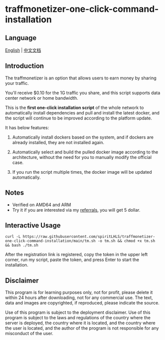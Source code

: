# traffmonetizer-one-click-command-installation

## Language

[English](README.md) | [中文文档](README_zh.md)

## **Introduction**

The traffmonetizer is an option that allows users to earn money by sharing your traffic.

You'll receive $0.10 for the 1G traffic you share, and this script supports data center network or home bandwidth.

This is the **first one-click installation script** of the whole network to automatically install dependencies and pull and install the latest docker, and the script will continue to be improved according to the platform update.

It has below features:

1. Automatically install dockers based on the system, and if dockers are already installed, they are not installed again.

2. Automatically select and build the pulled docker image according to the architecture, without the need for you to manually modify the official case.

3. If you run the script multiple times, the docker image will be updated automatically.

## Notes

- Verified on AMD64 and ARM
- Try it if you are interested via my [referrals](https://traffmonetizer.com/?aff=96902), you will get 5 dollar.

## Interactive Usage 

```shell
curl -L https://raw.githubusercontent.com/spiritLHLS/traffmonetizer-one-click-command-installation/main/tm.sh -o tm.sh && chmod +x tm.sh && bash ./tm.sh
```

After the registration link is registered, copy the token in the upper left corner, run my script, paste the token, and press Enter to start the installation.

## Disclaimer

This program is for learning purposes only, not for profit, please delete it within 24 hours after downloading, not for any commercial use. The text, data and images are copyrighted, if reproduced, please indicate the source.

Use of this program is subject to the deployment disclaimer. Use of this program is subject to the laws and regulations of the country where the server is deployed, the country where it is located, and the country where the user is located, and the author of the program is not responsible for any misconduct of the user.
